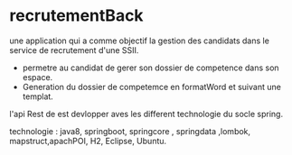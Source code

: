 # recrutementBack 
une application qui a comme objectif la gestion des candidats dans le service de recrutement d'une SSII.
* permetre au candidat de gerer son dossier de competence dans son espace.
* Generation du dossier de competemce en formatWord et suivant une templat.

l'api Rest de est devlopper aves les different technologie du socle spring.

technologie : 
java8, springboot, springcore , springdata ,lombok, mapstruct,apachPOI, H2, Eclipse, Ubuntu.
